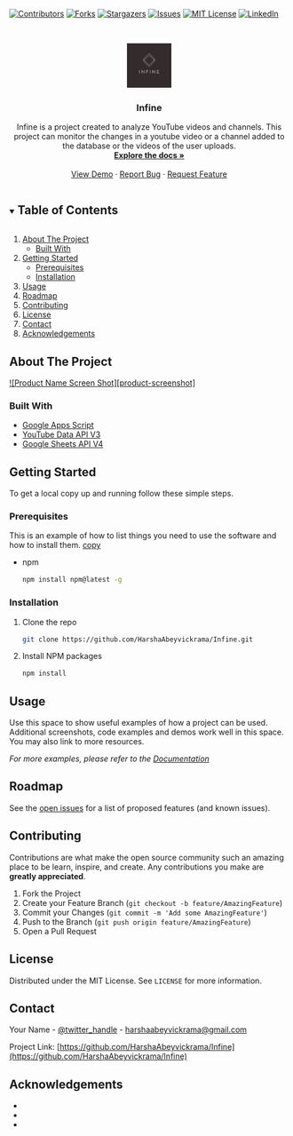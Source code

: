 <!--
*** Thanks for checking out the Best-README-Template. If you have a suggestion
*** that would make this better, please fork the repo and create a pull request
*** or simply open an issue with the tag "enhancement".
*** Thanks again! Now go create something AMAZING! :D
***
***
***
*** To avoid retyping too much info. Do a search and replace for the following:
*** HarshaAbeyvickrama, Infine, twitter_handle, harshaabeyvickrama@gmail.com, Infine, project_description
-->



<!-- PROJECT SHIELDS -->
<!--
*** I'm using markdown "reference style" links for readability.
*** Reference links are enclosed in brackets [ ] instead of parentheses ( ).
*** See the bottom of this document for the declaration of the reference variables
*** for contributors-url, forks-url, etc. This is an optional, concise syntax you may use.
*** https://www.markdownguide.org/basic-syntax/#reference-style-links
-->
[![Contributors][contributors-shield]][contributors-url]
[![Forks][forks-shield]][forks-url]
[![Stargazers][stars-shield]][stars-url]
[![Issues][issues-shield]][issues-url]
[![MIT License][license-shield]][license-url]
[![LinkedIn][linkedin-shield]][linkedin-url]



<!-- PROJECT LOGO -->
<br />
<p align="center">
  <a href="https://github.com/HarshaAbeyvickrama/Infine.git">
    <img src="images/Infine.png" alt="Logo" width="80" height="80">
  </a>

  <h3 align="center">Infine</h3>

  <p align="center">
    Infine is a project created to analyze YouTube videos and channels. This project can monitor the changes in a youtube video or a channel added to the database or the videos of the user uploads.
    <br />
    <a href="https://github.com/HarshaAbeyvickrama/Infine/"><strong>Explore the docs »</strong></a>
    <br />
    <br />
    <a href="https://github.com/HarshaAbeyvickrama/Infine">View Demo</a>
    ·
    <a href="https://github.com/HarshaAbeyvickrama/Infine/issues">Report Bug</a>
    ·
    <a href="https://github.com/HarshaAbeyvickrama/Infine/issues">Request Feature</a>
  </p>
</p>



<!-- TABLE OF CONTENTS -->
<details open="open">
  <summary><h2 style="display: inline-block">Table of Contents</h2></summary>
  <ol>
    <li>
      <a href="#about-the-project">About The Project</a>
      <ul>
        <li><a href="#built-with">Built With</a></li>
      </ul>
    </li>
    <li>
      <a href="#getting-started">Getting Started</a>
      <ul>
        <li><a href="#prerequisites">Prerequisites</a></li>
        <li><a href="#installation">Installation</a></li>
      </ul>
    </li>
    <li><a href="#usage">Usage</a></li>
    <li><a href="#roadmap">Roadmap</a></li>
    <li><a href="#contributing">Contributing</a></li>
    <li><a href="#license">License</a></li>
    <li><a href="#contact">Contact</a></li>
    <li><a href="#acknowledgements">Acknowledgements</a></li>
  </ol>
</details>



<!-- ABOUT THE PROJECT -->
## About The Project

[![Product Name Screen Shot][product-screenshot]](https://example.com)

### Built With

* [Google Apps Script](https://www.google.com/script/start/)
* [YouTube Data API V3](https://developers.google.com/youtube/v3)
* [Google Sheets API V4](https://developers.google.com/sheets/api)



<!-- GETTING STARTED -->
## Getting Started

To get a local copy up and running follow these simple steps.

### Prerequisites

This is an example of how to list things you need to use the software and how to install them.
<a href="#" class="button primary">copy</a>
* npm
  ```sh
  npm install npm@latest -g
  ```

### Installation

1. Clone the repo
   ```sh
   git clone https://github.com/HarshaAbeyvickrama/Infine.git
   ```
2. Install NPM packages
   ```sh
   npm install
   ```



<!-- USAGE EXAMPLES -->
## Usage

Use this space to show useful examples of how a project can be used. Additional screenshots, code examples and demos work well in this space. You may also link to more resources.

_For more examples, please refer to the [Documentation](https://example.com)_



<!-- ROADMAP -->
## Roadmap

See the [open issues](https://github.com/HarshaAbeyvickrama/Infine/issues) for a list of proposed features (and known issues).



<!-- CONTRIBUTING -->
## Contributing

Contributions are what make the open source community such an amazing place to be learn, inspire, and create. Any contributions you make are **greatly appreciated**.

1. Fork the Project
2. Create your Feature Branch (`git checkout -b feature/AmazingFeature`)
3. Commit your Changes (`git commit -m 'Add some AmazingFeature'`)
4. Push to the Branch (`git push origin feature/AmazingFeature`)
5. Open a Pull Request



<!-- LICENSE -->
## License

Distributed under the MIT License. See `LICENSE` for more information.



<!-- CONTACT -->
## Contact

Your Name - [@twitter_handle](https://twitter.com/twitter_handle) - harshaabeyvickrama@gmail.com

Project Link: [https://github.com/HarshaAbeyvickrama/Infine](https://github.com/HarshaAbeyvickrama/Infine)



<!-- ACKNOWLEDGEMENTS -->
## Acknowledgements

* []()
* []()
* []()





<!-- MARKDOWN LINKS & IMAGES -->
<!-- https://www.markdownguide.org/basic-syntax/#reference-style-links -->
[contributors-shield]: https://img.shields.io/github/contributors/HarshaAbeyvickrama/repo.svg?style=for-the-badge
[contributors-url]: https://github.com/HarshaAbeyvickrama/repo/graphs/contributors
[forks-shield]: https://img.shields.io/github/forks/HarshaAbeyvickrama/repo.svg?style=for-the-badge
[forks-url]: https://github.com/HarshaAbeyvickrama/repo/network/members
[stars-shield]: https://img.shields.io/github/stars/HarshaAbeyvickrama/repo.svg?style=for-the-badge
[stars-url]: https://github.com/HarshaAbeyvickrama/repo/stargazers
[issues-shield]: https://img.shields.io/github/issues/HarshaAbeyvickrama/repo.svg?style=for-the-badge
[issues-url]: https://github.com/HarshaAbeyvickrama/repo/issues
[license-shield]: https://img.shields.io/github/license/HarshaAbeyvickrama/repo.svg?style=for-the-badge
[license-url]: https://github.com/HarshaAbeyvickrama/repo/blob/master/LICENSE.txt
[linkedin-shield]: https://img.shields.io/badge/-LinkedIn-black.svg?style=for-the-badge&logo=linkedin&colorB=555
[linkedin-url]: https://linkedin.com/in/HarshaAbeyvickrama
